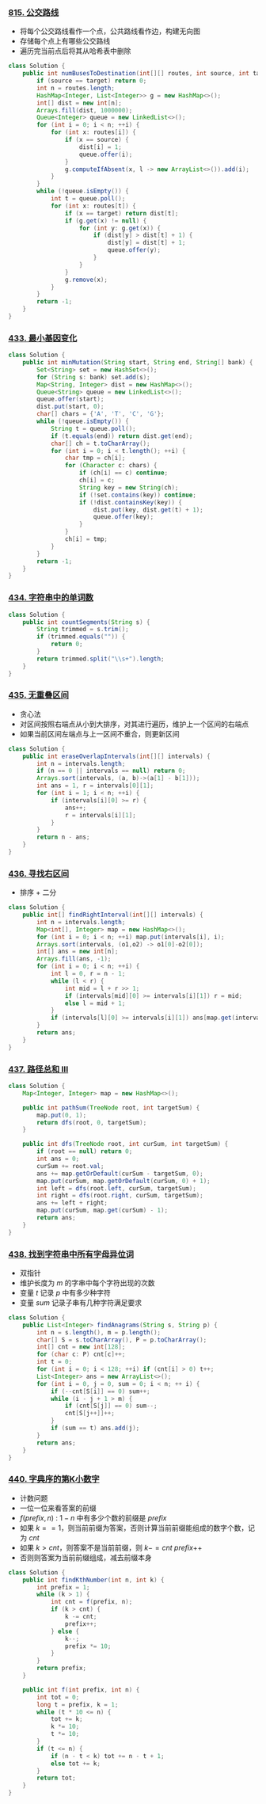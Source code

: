 ### [815. 公交路线](https://leetcode-cn.com/problems/bus-routes/)

* 将每个公交路线看作一个点，公共路线看作边，构建无向图
* 存储每个点上有哪些公交路线
* 遍历完当前点后将其从哈希表中删除

```java
class Solution {
    public int numBusesToDestination(int[][] routes, int source, int target) {
        if (source == target) return 0;
        int n = routes.length;
        HashMap<Integer, List<Integer>> g = new HashMap<>();
        int[] dist = new int[n];
        Arrays.fill(dist, 1000000);
        Queue<Integer> queue = new LinkedList<>();
        for (int i = 0; i < n; ++i) {
            for (int x: routes[i]) {
                if (x == source) {
                    dist[i] = 1;
                    queue.offer(i);
                }
                g.computeIfAbsent(x, l -> new ArrayList<>()).add(i);
            }
        }
        while (!queue.isEmpty()) {
            int t = queue.poll();
            for (int x: routes[t]) {
                if (x == target) return dist[t];
                if (g.get(x) != null) {
                    for (int y: g.get(x)) {
                        if (dist[y] > dist[t] + 1) {
                            dist[y] = dist[t] + 1;
                            queue.offer(y);
                        }
                    }
                }
                g.remove(x);
            }
        }
        return -1;
    }
}
```

### [433. 最小基因变化](https://leetcode-cn.com/problems/minimum-genetic-mutation/)

```java
class Solution {
    public int minMutation(String start, String end, String[] bank) {
        Set<String> set = new HashSet<>();
        for (String s: bank) set.add(s);
        Map<String, Integer> dist = new HashMap<>();
        Queue<String> queue = new LinkedList<>();
        queue.offer(start);
        dist.put(start, 0);
        char[] chars = {'A', 'T', 'C', 'G'};
        while (!queue.isEmpty()) {
            String t = queue.poll();
            if (t.equals(end)) return dist.get(end);
            char[] ch = t.toCharArray();
            for (int i = 0; i < t.length(); ++i) {
                char tmp = ch[i];
                for (Character c: chars) {
                    if (ch[i] == c) continue;
                    ch[i] = c;
                    String key = new String(ch);
                    if (!set.contains(key)) continue;
                    if (!dist.containsKey(key)) {
                        dist.put(key, dist.get(t) + 1);
                        queue.offer(key);
                    }
                }
                ch[i] = tmp;
            }
        }
        return -1;
    }
}
```

### [434. 字符串中的单词数](https://leetcode-cn.com/problems/number-of-segments-in-a-string/)

```java
class Solution {
    public int countSegments(String s) {
        String trimmed = s.trim();
        if (trimmed.equals("")) {
            return 0;
        }
        return trimmed.split("\\s+").length;
    }
}
```

### [435. 无重叠区间](https://leetcode-cn.com/problems/non-overlapping-intervals/)

* 贪心法
* 对区间按照右端点从小到大排序，对其进行遍历，维护上一个区间的右端点
* 如果当前区间左端点与上一区间不重合，则更新区间

```java
class Solution {
    public int eraseOverlapIntervals(int[][] intervals) {
        int n = intervals.length;
        if (n == 0 || intervals == null) return 0;
        Arrays.sort(intervals, (a, b)->(a[1] - b[1]));
        int ans = 1, r = intervals[0][1];
        for (int i = 1; i < n; ++i) {
            if (intervals[i][0] >= r) {
                ans++;
                r = intervals[i][1];
            }
        }        
        return n - ans;
    }
}
```

### [436. 寻找右区间](https://leetcode-cn.com/problems/find-right-interval/)

* 排序 + 二分

```java
class Solution {
    public int[] findRightInterval(int[][] intervals) {
        int n = intervals.length;
        Map<int[], Integer> map = new HashMap<>();
        for (int i = 0; i < n; ++i) map.put(intervals[i], i);
        Arrays.sort(intervals, (o1,o2) -> o1[0]-o2[0]);
        int[] ans = new int[n];
        Arrays.fill(ans, -1);
        for (int i = 0; i < n; ++i) {
            int l = 0, r = n - 1;
            while (l < r) {
                int mid = l + r >> 1;
                if (intervals[mid][0] >= intervals[i][1]) r = mid;
                else l = mid + 1;
            }
            if (intervals[l][0] >= intervals[i][1]) ans[map.get(intervals[i])] = map.get(intervals[l]);
        }
        return ans;
    }
}
```

### [437. 路径总和 III](https://leetcode-cn.com/problems/path-sum-iii/)

```java
class Solution {
    Map<Integer, Integer> map = new HashMap<>();

    public int pathSum(TreeNode root, int targetSum) {
        map.put(0, 1);
        return dfs(root, 0, targetSum);
    }

    public int dfs(TreeNode root, int curSum, int targetSum) {
        if (root == null) return 0;
        int ans = 0;
        curSum += root.val;
        ans += map.getOrDefault(curSum - targetSum, 0);
        map.put(curSum, map.getOrDefault(curSum, 0) + 1);
        int left = dfs(root.left, curSum, targetSum);
        int right = dfs(root.right, curSum, targetSum);
        ans += left + right;
        map.put(curSum, map.get(curSum) - 1);
        return ans;
    }
}
```

### [438. 找到字符串中所有字母异位词](https://leetcode-cn.com/problems/find-all-anagrams-in-a-string/)

* 双指针
* 维护长度为 $m$ 的字串中每个字符出现的次数
* 变量 $t$  记录 $p$ 中有多少种字符
* 变量 $sum$ 记录子串有几种字符满足要求

```java
class Solution {
    public List<Integer> findAnagrams(String s, String p) {
        int n = s.length(), m = p.length();
        char[] S = s.toCharArray(), P = p.toCharArray();
        int[] cnt = new int[128];
        for (char c: P) cnt[c]++;
        int t = 0;
        for (int i = 0; i < 128; ++i) if (cnt[i] > 0) t++;
        List<Integer> ans = new ArrayList<>();
        for (int i = 0, j = 0, sum = 0; i < n; ++ i) {
            if (--cnt[S[i]] == 0) sum++;
            while (i - j + 1 > m) {
                if (cnt[S[j]] == 0) sum--;
                cnt[S[j++]]++;
            }
            if (sum == t) ans.add(j);
        }
        return ans;
    }
}
```

### [440. 字典序的第K小数字](https://leetcode-cn.com/problems/k-th-smallest-in-lexicographical-order/)

* 计数问题
* 一位一位来看答案的前缀
* $f(prefix, n)$ : $1-n$ 中有多少个数的前缀是 $prefix$
* 如果 $k == 1$，则当前前缀为答案，否则计算当前前缀能组成的数字个数，记为 $cnt$
* 如果 $k > cnt$，则答案不是当前前缀，则 $k-=cnt$ $prefix$++
* 否则则答案为当前前缀组成，减去前缀本身

```java
class Solution {
    public int findKthNumber(int n, int k) {
        int prefix = 1;
        while (k > 1) {
            int cnt = f(prefix, n);
            if (k > cnt) {
                k -= cnt;
                prefix++;
            } else {
                k--;
                prefix *= 10;
            }
        }
        return prefix;
    }

    public int f(int prefix, int n) {
        int tot = 0;
        long t = prefix, k = 1;
        while (t * 10 <= n) {
            tot += k;
            k *= 10;
            t *= 10;
        }
        if (t <= n) {
            if (n - t < k) tot += n - t + 1;
            else tot += k;
        }
        return tot;
    }
}
```





























